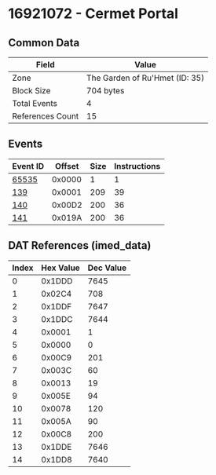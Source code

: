 # 16921072 - Cermet Portal

## Common Data

| Field            | Value                          |
|------------------|--------------------------------|
| Zone             | The Garden of Ru'Hmet (ID: 35) |
| Block Size       | 704 bytes                      |
| Total Events     | 4                              |
| References Count | 15                             |

## Events

| Event ID            | Offset   |   Size |   Instructions |
|---------------------|----------|--------|----------------|
| [65535](./65535.md) | 0x0000   |      1 |              1 |
| [139](./139.md)     | 0x0001   |    209 |             39 |
| [140](./140.md)     | 0x00D2   |    200 |             36 |
| [141](./141.md)     | 0x019A   |    200 |             36 |

## DAT References (imed_data)

|   Index | Hex Value   |   Dec Value |
|---------|-------------|-------------|
|       0 | 0x1DDD      |        7645 |
|       1 | 0x02C4      |         708 |
|       2 | 0x1DDF      |        7647 |
|       3 | 0x1DDC      |        7644 |
|       4 | 0x0001      |           1 |
|       5 | 0x0000      |           0 |
|       6 | 0x00C9      |         201 |
|       7 | 0x003C      |          60 |
|       8 | 0x0013      |          19 |
|       9 | 0x005E      |          94 |
|      10 | 0x0078      |         120 |
|      11 | 0x005A      |          90 |
|      12 | 0x00C8      |         200 |
|      13 | 0x1DDE      |        7646 |
|      14 | 0x1DD8      |        7640 |
